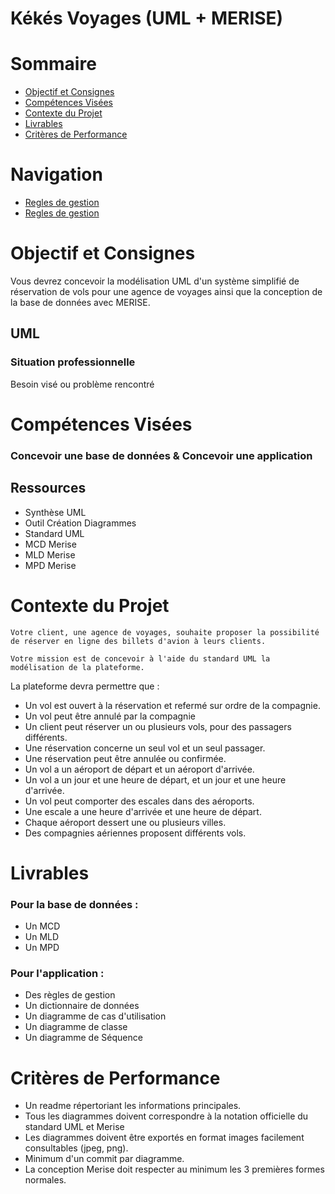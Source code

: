 # Kékés Voyages (UML + MERISE)


# Sommaire

- [Objectif et Consignes](#objectif-et-consignes)
- [Compétences Visées](#compétences-visées)
- [Contexte du Projet](#contexte-du-projet)
- [Livrables](#livrables)
- [Critères de Performance](#critères-de-performance)

# Navigation

- [Regles de gestion](./doc/regles-de-gestion.md)
- [Regles de gestion](.)

# Objectif et Consignes

Vous devrez concevoir la modélisation UML d'un système simplifié de réservation de vols pour une agence de voyages ainsi que la conception de la base de données avec MERISE.

## UML

### Situation professionnelle

Besoin visé ou problème rencontré

# Compétences Visées

### Concevoir une base de données & Concevoir une application


## Ressources
- Synthèse UML
- Outil Création Diagrammes
- Standard UML
- MCD Merise
- MLD Merise
- MPD Merise

# Contexte du Projet

```
Votre client, une agence de voyages, souhaite proposer la possibilité de réserver en ligne des billets d'avion à leurs clients.

Votre mission est de concevoir à l'aide du standard UML la modélisation de la plateforme.
```

La plateforme devra permettre que :

- Un vol est ouvert à la réservation et refermé sur ordre de la compagnie.
- Un vol peut être annulé par la compagnie
- Un client peut réserver un ou plusieurs vols, pour des passagers différents.
- Une réservation concerne un seul vol et un seul passager.
- Une réservation peut être annulée ou confirmée.
- Un vol a un aéroport de départ et un aéroport d'arrivée.
- Un vol a un jour et une heure de départ, et un jour et une heure d'arrivée.
- Un vol peut comporter des escales dans des aéroports.
- Une escale a une heure d'arrivée et une heure de départ.
- Chaque aéroport dessert une ou plusieurs villes.
- Des compagnies aériennes proposent différents vols.

# Livrables

### Pour la base de données :
- Un MCD
- Un MLD
- Un MPD

### Pour l'application :
- Des règles de gestion
- Un dictionnaire de données
- Un diagramme de cas d'utilisation
- Un diagramme de classe
- Un diagramme de Séquence

# Critères de Performance

- Un readme répertoriant les informations principales.
- Tous les diagrammes doivent correspondre à la notation officielle du standard UML et Merise
- Les diagrammes doivent être exportés en format images facilement consultables (jpeg, png).
- Minimum d'un commit par diagramme.
- La conception Merise doit respecter au minimum les 3 premières formes normales.




